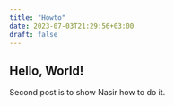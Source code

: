 ```yaml
---
title: "Howto"
date: 2023-07-03T21:29:56+03:00
draft: false
---
```


## Hello, World!

Second post is to show Nasir how to do it.
